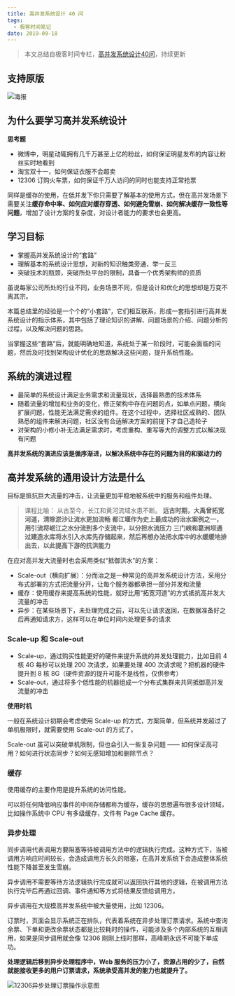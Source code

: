 ```yaml
---
title: 高并发系统设计 40 问
tags:
  - 极客时间笔记
date: 2019-09-18
---
```


> 本文总结自极客时间专栏，[高并发系统设计40问](https://time.geekbang.org/column/intro/230)，持续更新

## 支持原版

![海报](https://sherlockblaze.com/resources/img/time-geekbang/高并发系统设计/海报.jpg)

## 为什么要学习高并发系统设计

**思考题**

- 微博中，明星动辄拥有几千万甚至上亿的粉丝，如何保证明星发布的内容让粉丝实时地看到
- 淘宝双十一，如何保证衣服不会超卖
- 12306 订购火车票，如何保证千万人访问的同时也能支持正常抢票

同样是缓存的使用，在低并发下你只需要了解基本的使用方式，但在高并发场景下需要关注**缓存命中率、如何应对缓存穿透、如何避免雪崩、如何解决缓存一致性等问题**，增加了设计方案的复杂度，对设计者能力的要求也会更高。

## 学习目标

- 掌握高并发系统设计的“套路”
- 理解基本的系统设计思想，对新的知识触类旁通，举一反三
- 突破技术的瓶颈，突破所处平台的限制，具备一个优秀架构师的资质

虽说每家公司所处的行业不同，业务场景不同，但是设计和优化的思想却是万变不离其宗。

本篇总结里的经验是一个个的“小套路”，它们相互联系，形成一套指引进行高并发系统设计的指示体系，其中包括了理论知识的讲解、问题场景的介绍、问题分析的过程，以及解决问题的思路。

当掌握这些“套路”后，就能明确地知道，系统处于某一阶段时，可能会面临的问题，然后及时找到架构设计优化的思路解决这些问题，提升系统性能。

## 系统的演进过程

- 最简单的系统设计满足业务需求和流量现状，选择最熟悉的技术体系
- 随着流量的增加和业务的变化，修正架构中存在问题的点，如单点问题，横向扩展问题，性能无法满足需求的组件。在这个过程中，选择社区成熟的、团队熟悉的组件来解决问题，社区没有合适解决方案的前提下才自己造轮子
- 对架构的小修小补无法满足需求时，考虑重构、重写等大的调整方式以解决现有问题

**高并发系统的演进应该是循序渐进，以解决系统中存在的问题为目的和驱动力的**

## 高并发系统的通用设计方法是什么

目标是抵抗巨大流量的冲击，让流量更加平稳地被系统中的服务和组件处理。

> 课程比喻： 从古至今，长江和黄河流域水患不断。
> **远古时期，大禹曾拓宽河道，清除淤沙让流水更加流畅**
> **都江堰作为史上最成功的治水案例之一，用引流将岷江之水分流到多个支流中，以分担水流压力**
> **三门峡和葛洲坝通过建造水库将水引入水库先存储起来，然后再想办法把水库中的水缓缓地排出去，以此提高下游的抗洪能力**

在应对高并发大流量时也会采用类似“抵御洪水”的方案：
- Scale-out（横向扩展）：分而治之是一种常见的高并发系统设计方法，采用分布式部署的方式把流量分开，让每个服务器都承担一部分并发和流量
- 缓存：使用缓存来提高系统的性能，就好比用“拓宽河道”的方式抵抗高并发大流量的冲击
- 异步：在某些场景下，未处理完成之前，可以先让请求返回，在数据准备好之后再通知请求方，这样可以在单位时间内处理更多的请求

### Scale-up 和 Scale-out

- Scale-up，通过购买性能更好的硬件来提升系统的并发处理能力，比如目前 4 核 4G 每秒可以处理 200 次请求，如果要处理 400 次请求呢？把机器的硬件提升到 8 核 8G（硬件资源的提升可能不是线性，仅供参考）
- Scale-out，通过将多个低性能的机器组成一个分布式集群来共同抵御高并发流量的冲击

**使用时机**

一般在系统设计初期会考虑使用 Scale-up 的方式，方案简单，但系统并发超过了单机极限时，就需要使用 Scale-out 的方式了。

Scale-out 虽可以突破单机限制，但也会引入一些复杂问题 —— 如何保证高可用？如何进行状态同步？如何无感知增加和删除节点？

### 缓存

使用缓存的主要作用是提升系统的访问性能。

可以将任何降低响应事件的中间存储都称为缓存，缓存的思想遍布很多设计领域，比如操作系统中 CPU 有多级缓存，文件有 Page Cache 缓存。

### 异步处理

同步调用代表调用方要阻塞等待被调用方法中的逻辑执行完成。这种方式下，当被调用方响应时间较长，会造成调用方长久的阻塞，在高并发系统下会造成整体系统性能下降甚至发生雪崩。

异步调用不需要等待方法逻辑执行完成就可以返回执行其他的逻辑，在被调用方法执行完毕后再通过回调、事件通知等方式将结果反馈给调用方。

异步调用在大规模高并发系统中被大量使用，比如 12306。

订票时，页面会显示系统正在排队，代表着系统在异步处理订票请求。系统中查询余票、下单和更改余票状态都是比较耗时的操作，可能涉及多个内部系统的互相调用，如果是同步调用就会像 12306 刚刚上线时那样，高峰期永远不可能下单成功。

**处理逻辑后移到异步处理程序中，Web 服务的压力小了，资源占用的少了，自然就能接收更多的用户订票请求，系统承受高并发的能力也就提升了。**

![12306异步处理订票操作示意图](https://sherlockblaze.com/resources/img/time-geekbang/高并发系统设计/12306异步处理订票操作示意图.png)
